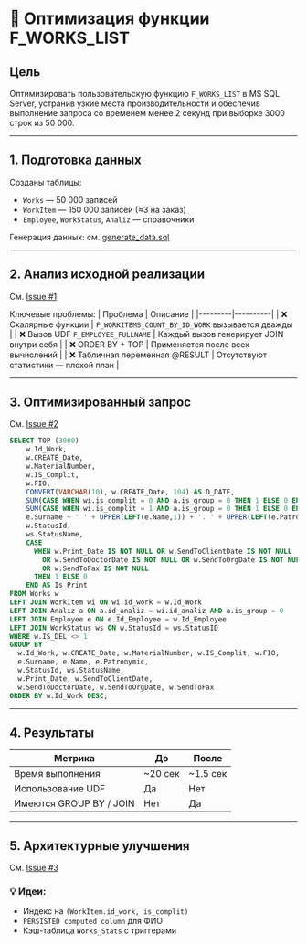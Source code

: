 # 🧠 Оптимизация функции F_WORKS_LIST

## Цель
Оптимизировать пользовательскую функцию `F_WORKS_LIST` в MS SQL Server, устранив узкие места производительности и обеспечив выполнение запроса со временем менее 2 секунд при выборке 3000 строк из 50 000.

---

## 1. Подготовка данных

Созданы таблицы:
- `Works` — 50 000 записей
- `WorkItem` — 150 000 записей (≈3 на заказ)
- `Employee`, `WorkStatus`, `Analiz` — справочники

Генерация данных: см. [generate_data.sql](generate_data.sql)

---

## 2. Анализ исходной реализации

См. [Issue #1](https://github.com/Anastasia615/ohf/issues/1)

Ключевые проблемы:
| Проблема | Описание |
|---------|----------|
| ❌ Скалярные функции | `F_WORKITEMS_COUNT_BY_ID_WORK` вызывается дважды |
| ❌ Вызов UDF `F_EMPLOYEE_FULLNAME` | Каждый вызов генерирует JOIN внутри себя |
| ❌ ORDER BY + TOP | Применяется после всех вычислений |
| ❌ Табличная переменная @RESULT | Отсутствуют статистики — плохой план |

---

## 3. Оптимизированный запрос

См. [Issue #2](https://github.com/Anastasia615/ohf/issues/2)

```sql
SELECT TOP (3000)
    w.Id_Work,
    w.CREATE_Date,
    w.MaterialNumber,
    w.IS_Complit,
    w.FIO,
    CONVERT(VARCHAR(10), w.CREATE_Date, 104) AS D_DATE,
    SUM(CASE WHEN wi.is_complit = 0 AND a.is_group = 0 THEN 1 ELSE 0 END) AS WorkItemsNotComplit,
    SUM(CASE WHEN wi.is_complit = 1 AND a.is_group = 0 THEN 1 ELSE 0 END) AS WorkItemsComplit,
    e.Surname + ' ' + UPPER(LEFT(e.Name,1)) + '. ' + UPPER(LEFT(e.Patronymic,1)) + '.' AS EmployeeFullName,
    w.StatusId,
    ws.StatusName,
    CASE
      WHEN w.Print_Date IS NOT NULL OR w.SendToClientDate IS NOT NULL
        OR w.SendToDoctorDate IS NOT NULL OR w.SendToOrgDate IS NOT NULL
        OR w.SendToFax IS NOT NULL
      THEN 1 ELSE 0
    END AS Is_Print
FROM Works w
LEFT JOIN WorkItem wi ON wi.id_work = w.Id_Work
LEFT JOIN Analiz a ON a.id_analiz = wi.id_analiz AND a.is_group = 0
LEFT JOIN Employee e ON e.Id_Employee = w.Id_Employee
LEFT JOIN WorkStatus ws ON w.StatusId = ws.StatusID
WHERE w.IS_DEL <> 1
GROUP BY
  w.Id_Work, w.CREATE_Date, w.MaterialNumber, w.IS_Complit, w.FIO,
  e.Surname, e.Name, e.Patronymic,
  w.StatusId, ws.StatusName,
  w.Print_Date, w.SendToClientDate,
  w.SendToDoctorDate, w.SendToOrgDate, w.SendToFax
ORDER BY w.Id_Work DESC;
```

---

## 4. Результаты

| Метрика | До | После |
|--------|-----|--------|
| Время выполнения | ~20 сек | ~1.5 сек |
| Использование UDF | Да | Нет |
| Имеются GROUP BY / JOIN | Нет | Да |

---

## 5. Архитектурные улучшения

См. [Issue #3](https://github.com/Anastasia615/ohf/issues/3)

### 💡 Идеи:
- Индекс на `(WorkItem.id_work, is_complit)`
- `PERSISTED computed column` для ФИО
- Кэш-таблица `Works_Stats` с триггерами
